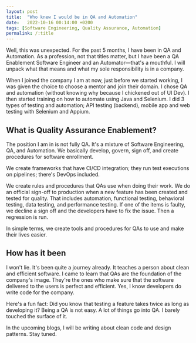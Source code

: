 ```yaml
---
layout: post
title:  "Who knew I would be in QA and Automation"
date:   2022-10-16 00:14:00 +0200
tags: [Software Engineering, Quality Assurance, Automation]
permalink: /:title
---
```


Well, this was unexpected. For the past 5 months, I have been in QA and Automation. As a profession, not that titles matter, but I have been a QA Enablement Software Engineer and an Automator—that's a mouthful. I will unpack what that means and what my sole responsibility is in a company.

When I joined the company I am at now, just before we started working, I was given the choice to choose a mentor and join their domain. I chose QA and automation (without knowing why because I chickened out of UI Dev). I then started training on how to automate using Java and Selenium. I did 3 types of testing and automation; API testing (backend), mobile app and web testing with Selenium and Appium.

## What is Quality Assurance Enablement?

The position I am in is not fully QA. It's a mixture of Software Engineering, QA, and Automation. We basically develop, govern, sign off, and create procedures for software enrollment.

We create frameworks that have CI/CD integration; they run test executions on pipelines; there's DevOps included.

We create rules and procedures that QAs use when doing their work. We do an official sign-off to production when a new feature has been created and tested for quality. That includes automation, functional testing, behavioral testing, data testing, and performance testing. If one of the items is faulty, we decline a sign off and the developers have to fix the issue. Then a regression is run.

In simple terms, we create tools and procedures for QAs to use and make their lives easier.

## How has it been

I won't lie. It's been quite a journey already. It teaches a person about clean and efficient software. I came to learn that QAs are the foundation of the company's image. They're the ones who make sure that the software delivered to the users is perfect and efficient. Yes, I know developers do write code for the company.

Here's a fun fact: Did you know that testing a feature takes twice as long as developing it? Being a QA is not easy. A lot of things go into QA. I barely touched the surface of it.

In the upcoming blogs, I will be writing about clean code and design patterns. Stay tuned.